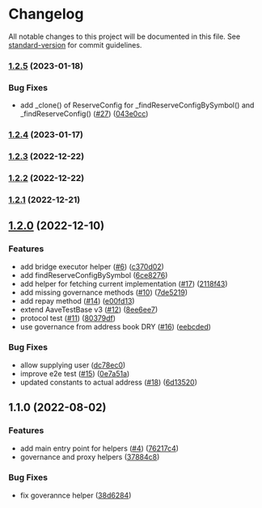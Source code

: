 # Changelog

All notable changes to this project will be documented in this file. See [standard-version](https://github.com/conventional-changelog/standard-version) for commit guidelines.

### [1.2.5](https://github.com/bgd-labs/aave-helpers/compare/v1.2.3...v1.2.5) (2023-01-18)


### Bug Fixes

* add _clone() of ReserveConfig for _findReserveConfigBySymbol() and _findReserveConfig() ([#27](https://github.com/bgd-labs/aave-helpers/issues/27)) ([043e0cc](https://github.com/bgd-labs/aave-helpers/commit/043e0cc275882f44410bedd56f0d173c254e403c))

### [1.2.4](https://github.com/bgd-labs/aave-helpers/compare/v1.2.3...v1.2.4) (2023-01-17)

### [1.2.3](https://github.com/bgd-labs/aave-helpers/compare/v1.2.2...v1.2.3) (2022-12-22)

### [1.2.2](https://github.com/bgd-labs/aave-helpers/compare/v1.2.1...v1.2.2) (2022-12-22)

### [1.2.1](https://github.com/bgd-labs/aave-helpers/compare/v1.2.0...v1.2.1) (2022-12-21)

## [1.2.0](https://github.com/bgd-labs/aave-helpers/compare/v1.1.0...v1.2.0) (2022-12-10)


### Features

* add bridge executor helper ([#6](https://github.com/bgd-labs/aave-helpers/issues/6)) ([c370d02](https://github.com/bgd-labs/aave-helpers/commit/c370d021d365c3a0a52c8022e0dc83f5bd656bc9))
* add findReserveConfigBySymbol ([6ce8276](https://github.com/bgd-labs/aave-helpers/commit/6ce82762b37f39d9ed1c13d96d4da3aafb0d3fa1))
* add helper for fetching current implementation ([#17](https://github.com/bgd-labs/aave-helpers/issues/17)) ([2118f43](https://github.com/bgd-labs/aave-helpers/commit/2118f43a4c1d6eb1f27aaa36e2a703288d40569d))
* add missing governance methods ([#10](https://github.com/bgd-labs/aave-helpers/issues/10)) ([7de5219](https://github.com/bgd-labs/aave-helpers/commit/7de52196667e7f411d3c5ba403138948451a1dee))
* add repay method ([#14](https://github.com/bgd-labs/aave-helpers/issues/14)) ([e00fd13](https://github.com/bgd-labs/aave-helpers/commit/e00fd1381616c2373acf74e2f30aec467d1b7468))
* extend AaveTestBase v3 ([#12](https://github.com/bgd-labs/aave-helpers/issues/12)) ([8ee6ee7](https://github.com/bgd-labs/aave-helpers/commit/8ee6ee727e0c0a6970a4171b1b51bc3cc0b2f727))
* protocol test ([#11](https://github.com/bgd-labs/aave-helpers/issues/11)) ([80379df](https://github.com/bgd-labs/aave-helpers/commit/80379dfd60e9b205c0b42e741a9ecc9fc24de072))
* use governance from address book DRY ([#16](https://github.com/bgd-labs/aave-helpers/issues/16)) ([eebcded](https://github.com/bgd-labs/aave-helpers/commit/eebcded1684bb0feed13fb01f4d9bd9fd42c0618))


### Bug Fixes

* allow supplying user ([dc78ec0](https://github.com/bgd-labs/aave-helpers/commit/dc78ec0931d0151f4f936b7fe2bddb003885d3bd))
* improve e2e test ([#15](https://github.com/bgd-labs/aave-helpers/issues/15)) ([0e7a51a](https://github.com/bgd-labs/aave-helpers/commit/0e7a51afbc174efcf9a037a4a24c14dd162e36eb))
* updated constants to actual address ([#18](https://github.com/bgd-labs/aave-helpers/issues/18)) ([6d13520](https://github.com/bgd-labs/aave-helpers/commit/6d1352014561faeea5039be35c9b6de24e709e31))

## 1.1.0 (2022-08-02)


### Features

* add main entry point for helpers ([#4](https://github.com/bgd-labs/aave-helpers/issues/4)) ([76217c4](https://github.com/bgd-labs/aave-helpers/commit/76217c48de701501a0d9887e6e9b7153159dc31b))
* governance and proxy helpers ([37884c8](https://github.com/bgd-labs/aave-helpers/commit/37884c8d853af8eba5d592c8c5f35010b2161aaa))


### Bug Fixes

* fix goverannce helper ([38d6284](https://github.com/bgd-labs/aave-helpers/commit/38d6284dec1fd24413fefb8e7ae1c1a70df50966))
